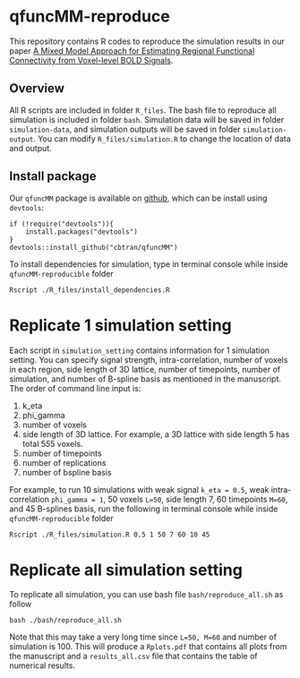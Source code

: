 # qfuncMM-reproduce

This repository contains R codes to reproduce the simulation results in our paper [A Mixed Model Approach for Estimating Regional Functional Connectivity from Voxel-level BOLD Signals](https://arxiv.org/abs/2211.02192).

## Overview

All R scripts are included in folder `R_files`. The bash file to reproduce all simulation is included in folder `bash`. Simulation data will be saved in folder `simulation-data`, and simulation outputs will be saved in folder `simulation-output`. You can modify `R_files/simulation.R` to change the location of data and output.

## Install package

Our `qfuncMM` package is available on [github](https://github.com/cbtran/qfuncMM), which can be install using `devtools`:

```
if (!require("devtools")){
    install.packages("devtools")
}
devtools::install_github("cbtran/qfuncMM")
```

To install dependencies for simulation, type in terminal console while inside `qfuncMM-reproducible` folder

```
Rscript ./R_files/install_dependencies.R
```


# Replicate 1 simulation setting

Each script in `simulation_setting` contains information for 1 simulation setting. You can specify signal strength, intra-correlation, number of voxels in each region, side length of 3D lattice, number of timepoints, number of simulation, and number of B-spline basis as mentioned in the manuscript. 
The order of command line input is:
1. k_eta
2. phi_gamma
3. number of voxels
4. side length of 3D lattice. For example, a 3D lattice with side length 5 has total 5*5*5 voxels.
5. number of timepoints
6. number of replications
7. number of bspline basis

For example, to run 10 simulations with weak signal `k_eta = 0.5`, weak intra-correlation `phi_gamma = 1`, 50 voxels `L=50`, side length 7, 60 timepoints `M=60`, and 45 B-splines basis, run the following in terminal console while inside `qfuncMM-reproducible` folder
 
```
Rscript ./R_files/simulation.R 0.5 1 50 7 60 10 45
```

# Replicate all simulation setting

To replicate all simulation, you can use bash file `bash/reproduce_all.sh` as follow

```
bash ./bash/reproduce_all.sh
```

Note that this may take a very long time since `L=50, M=60` and number of simulation is 100.
This will produce a `Rplots.pdf` that contains all plots from the manuscript and a `results_all.csv` file that contains the table of numerical results.

